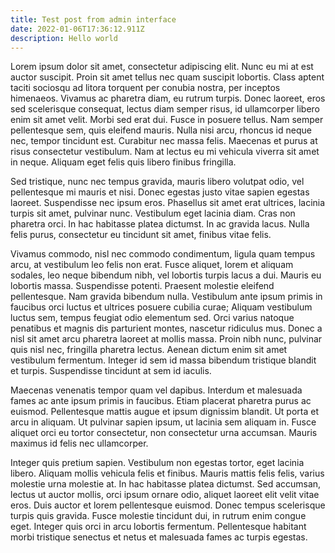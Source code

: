 ```yaml
---
title: Test post from admin interface
date: 2022-01-06T17:36:12.911Z
description: Hello world
---
```

Lorem ipsum dolor sit amet, consectetur adipiscing elit. Nunc eu mi at est auctor suscipit. Proin sit amet tellus nec quam suscipit lobortis. Class aptent taciti sociosqu ad litora torquent per conubia nostra, per inceptos himenaeos. Vivamus ac pharetra diam, eu rutrum turpis. Donec laoreet, eros sed scelerisque consequat, lectus diam semper risus, id ullamcorper libero enim sit amet velit. Morbi sed erat dui. Fusce in posuere tellus. Nam semper pellentesque sem, quis eleifend mauris. Nulla nisi arcu, rhoncus id neque nec, tempor tincidunt est. Curabitur nec massa felis. Maecenas et purus at risus consectetur vestibulum. Nam at lectus eu mi vehicula viverra sit amet in neque. Aliquam eget felis quis libero finibus fringilla.

Sed tristique, nunc nec tempus gravida, mauris libero volutpat odio, vel pellentesque mi mauris et nisi. Donec egestas justo vitae sapien egestas laoreet. Suspendisse nec ipsum eros. Phasellus sit amet erat ultrices, lacinia turpis sit amet, pulvinar nunc. Vestibulum eget lacinia diam. Cras non pharetra orci. In hac habitasse platea dictumst. In ac gravida lacus. Nulla felis purus, consectetur eu tincidunt sit amet, finibus vitae felis.

Vivamus commodo, nisl nec commodo condimentum, ligula quam tempus arcu, at vestibulum leo felis non erat. Fusce aliquet, lorem et aliquam sodales, leo neque bibendum nibh, vel lobortis turpis lacus a dui. Mauris eu lobortis massa. Suspendisse potenti. Praesent molestie eleifend pellentesque. Nam gravida bibendum nulla. Vestibulum ante ipsum primis in faucibus orci luctus et ultrices posuere cubilia curae; Aliquam vestibulum luctus sem, tempus feugiat odio elementum sed. Orci varius natoque penatibus et magnis dis parturient montes, nascetur ridiculus mus. Donec a nisl sit amet arcu pharetra laoreet at mollis massa. Proin nibh nunc, pulvinar quis nisl nec, fringilla pharetra lectus. Aenean dictum enim sit amet vestibulum fermentum. Integer id sem id massa bibendum tristique blandit et turpis. Suspendisse tincidunt at sem id iaculis.

Maecenas venenatis tempor quam vel dapibus. Interdum et malesuada fames ac ante ipsum primis in faucibus. Etiam placerat pharetra purus ac euismod. Pellentesque mattis augue et ipsum dignissim blandit. Ut porta et arcu in aliquam. Ut pulvinar sapien ipsum, ut lacinia sem aliquam in. Fusce aliquet orci eu tortor consectetur, non consectetur urna accumsan. Mauris maximus id felis nec ullamcorper.

Integer quis pretium sapien. Vestibulum non egestas tortor, eget lacinia libero. Aliquam mollis vehicula felis et finibus. Mauris mattis felis felis, varius molestie urna molestie at. In hac habitasse platea dictumst. Sed accumsan, lectus ut auctor mollis, orci ipsum ornare odio, aliquet laoreet elit velit vitae eros. Duis auctor et lorem pellentesque euismod. Donec tempus scelerisque turpis quis gravida. Fusce molestie tincidunt dui, in rutrum enim congue eget. Integer quis orci in arcu lobortis fermentum. Pellentesque habitant morbi tristique senectus et netus et malesuada fames ac turpis egestas.

